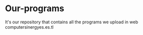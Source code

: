 # Our-programs
It's our repository that contains all the programs we upload in web computersinergyes.es.tl
